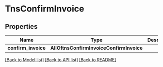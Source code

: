 # TnsConfirmInvoice

## Properties
Name | Type | Description | Notes
------------ | ------------- | ------------- | -------------
**confirm_invoice** | **AllOftnsConfirmInvoiceConfirmInvoice** |  | 

[[Back to Model list]](../README.md#documentation-for-models) [[Back to API list]](../README.md#documentation-for-api-endpoints) [[Back to README]](../README.md)

